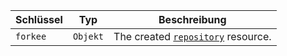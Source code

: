 | Schlüssel | Typ      | Beschreibung                                                                 |
| --------- | -------- | ---------------------------------------------------------------------------- |
| `forkee`  | `Objekt` | The created [`repository`](/rest/reference/repos#get-a-repository) resource. |
